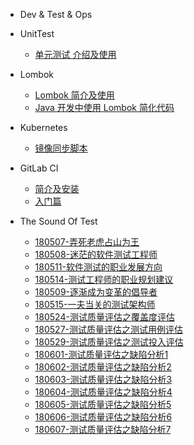 - Dev & Test & Ops

 - UnitTest

    - [单元测试 介绍及使用](mkdFiles/UnitTesting.md)

  - Lombok

    - [Lombok 简介及使用](lombok/lombok-1.md)
    - [Java 开发中使用 Lombok 简化代码](lombok/lombok-2.md)

  - Kubernetes

    - [镜像同步脚本](kubernetes/sync-scripts.md)

  - GitLab CI

    - [简介及安装](gitlab-ci/gitlab-ci-1.md)
    - [入门篇](gitlab-ci/gitlab-ci-2.md)

 - The Sound Of Test

   - [180507-弄死老虎占山为王](books/大话测试.md)
   - [180508-迷茫的软件测试工程师](books/迷茫的软件测试工程师.md)
   - [180511-软件测试的职业发展方向](books/软件测试的职业发展方向1.md)
   - [180514-测试工程师的职业规划建议](books/软件测试工程师的职业规划建议1.md)
   - [180509-逐渐成为变革的倡导者](books/成为变革的倡导者.md)
   - [180515-一夫当关的测试架构师](books/一夫当关的软件测试架构师.md)
   - [180524-测试质量评估之覆盖度评估](books/测试覆盖度评估.md)
   - [180527-测试质量评估之测试用例评估](books/测试用例评估.md)
   - [180529-测试质量评估之测试投入评估](books/测试投入评估.md)
   - [180601-测试质量评估之缺陷分析1](books/缺陷密度分析.md)
   - [180602-测试质量评估之缺陷分析2](books/缺陷修复率分析.md)
   - [180603-测试质量评估之缺陷分析3](books/缺陷趋势分析.md)
   - [180604-测试质量评估之缺陷分析4](books/缺陷年龄分析.md)
   - [180605-测试质量评估之缺陷分析5](books/缺陷触发因素分析.md)
   - [180606-测试质量评估之缺陷分析6](books/组合缺陷分析技术.md)
   - [180607-测试质量评估之缺陷分析7](books/遗留缺陷分析.md)
